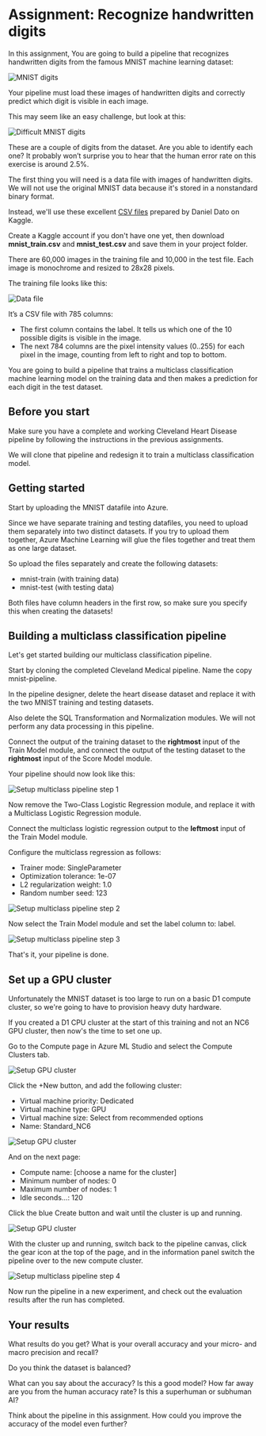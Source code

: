 # Assignment: Recognize handwritten digits

In this assignment, You are going to build a pipeline that recognizes handwritten digits from the famous MNIST machine learning dataset:

![MNIST digits](./assets/mnist.png)

Your pipeline must load these images of handwritten digits and correctly predict which digit is visible in each image.

This may seem like an easy challenge, but look at this:

![Difficult MNIST digits](./assets/mnist_hard.png)

These are a couple of digits from the dataset. Are you able to identify each one? It probably won’t surprise you to hear that the human error rate on this exercise is around 2.5%.

The first thing you will need is a data file with images of handwritten digits. We will not use the original MNIST data because it's stored in a nonstandard binary format.

Instead, we'll use these excellent [CSV files](https://www.kaggle.com/oddrationale/mnist-in-csv/) prepared by Daniel Dato on Kaggle.

Create a Kaggle account if you don't have one yet, then download **mnist_train.csv** and **mnist_test.csv** and save them in your project folder.

There are 60,000 images in the training file and 10,000 in the test file. Each image is monochrome and resized to 28x28 pixels.

The training file looks like this:

![Data file](./assets/datafile.png)

It’s a CSV file with 785 columns:

* The first column contains the label. It tells us which one of the 10 possible digits is visible in the image.
* The next 784 columns are the pixel intensity values (0..255) for each pixel in the image, counting from left to right and top to bottom.

You are going to build a pipeline that trains a multiclass classification machine learning model on the training data and then makes a prediction for each digit in the test dataset.

## Before you start

Make sure you have a complete and working Cleveland Heart Disease pipeline by following the instructions in the previous assignments. 

We will clone that pipeline and redesign it to train a multiclass classification model.

## Getting started

Start by uploading the MNIST datafile into Azure.

Since we have separate training and testing datafiles, you need to upload them separately into two distinct datasets. If you try to upload them together, Azure Machine Learning will glue the files together and treat them as one large dataset.

So upload the files separately and create the following datasets:

* mnist-train (with training data)
* mnist-test (with testing data)

Both files have column headers in the first row, so make sure you specify this when creating the datasets!

## Building a multiclass classification pipeline

Let's get started building our multiclass classification pipeline.

Start by cloning the completed Cleveland Medical pipeline. Name the copy mnist-pipeline. 

In the pipeline designer, delete the heart disease dataset and replace it with the two MNIST training and testing datasets. 

Also delete the SQL Transformation and Normalization modules. We will not perform any data processing in this pipeline.

Connect the output of the training dataset to the **rightmost** input of the Train Model module, and connect the output of the testing dataset to the **rightmost** input of the Score Model module. 

Your pipeline should now look like this:

![Setup multiclass pipeline step 1](./assets/new/image1.png)

Now remove the Two-Class Logistic Regression module, and replace it with a Multiclass Logistic Regression module. 

Connect the multiclass logistic regression output to the **leftmost** input of the Train Model module.

Configure the multiclass regression as follows:

* Trainer mode: SingleParameter
* Optimization tolerance: 1e-07
* L2 regularization weight: 1.0
* Random number seed: 123

![Setup multiclass pipeline step 2](./assets/new/image3.png)

Now select the Train Model module and set the label column to: label.

![Setup multiclass pipeline step 3](./assets/new/image5.png)

That's it, your pipeline is done.

## Set up a GPU cluster

Unfortunately the MNIST dataset is too large to run on a basic D1 compute cluster, so we're going to have to provision heavy duty hardware.

If you created a D1 CPU cluster at the start of this training and not an NC6 GPU cluster, then now's the time to set one up. 

Go to the Compute page in Azure ML Studio and select the Compute Clusters tab. 

![Setup GPU cluster](./assets/new/image7.png)

Click the +New button, and add the following cluster:

* Virtual machine priority: Dedicated
* Virtual machine type: GPU
* Virtual machine size: Select from recommended options
* Name: Standard_NC6

![Setup GPU cluster](./assets/new/image8.png)

And on the next page:

* Compute name: [choose a name for the cluster]
* Minimum number of nodes: 0
* Maximum number of nodes: 1
* Idle seconds...: 120

Click the blue Create button and wait until the cluster is up and running. 

![Setup GPU cluster](./assets/new/image10.png)

With the cluster up and running, switch back to the pipeline canvas, click the gear icon at the top of the page, and in the information panel switch the pipeline over to the new compute cluster.

![Setup multiclass pipeline step 4](./assets/new/image12.png)

Now run the pipeline in a new experiment, and check out the evaluation results after the run has completed.

## Your results

What results do you get? What is your overall accuracy and your micro- and macro precision and recall? 

Do you think the dataset is balanced? 

What can you say about the accuracy? Is this a good model? How far away are you from the human accuracy rate? Is this a superhuman or subhuman AI? 

Think about the pipeline in this assignment. How could you improve the accuracy of the model even further?

